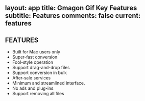 layout: app
title: Gmagon Gif Key Features
subtitle: Features
comments: false
current: features
---

## FEATURES
- Built for Mac users only
- Super-fast conversion
- Fool-style operation
- Support drag-and-drop files
- Support conversion in bulk
- After-sale services
- Minimum and streamlined interface.
- No ads and plug-ins
- Support removing all files
 


